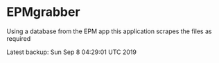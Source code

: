 # EPMgrabber
Using a database from the EPM app this application scrapes the files as required


Latest backup: Sun Sep 8 04:29:01 UTC 2019
